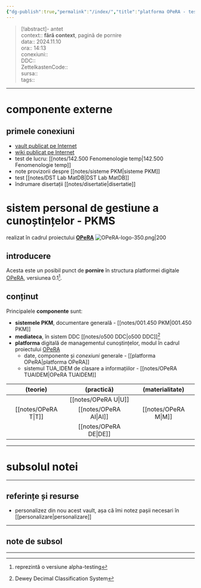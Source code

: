 ```yaml
---
{"dg-publish":true,"permalink":"/index/","title":"platforma OPeRA - test","tags":["gardenEntry"]}
---
```


> [!abstract]- antet  
> context:: __fără context__, pagină de pornire   
> data:: 2024.11.10  
> ora:: 14:13  
> conexiuni::  
> DDC::  
> ZettelkastenCode::  
> sursa::  
> tags::  


---

# componente externe
## primele conexiuni
- [vault publicat pe Internet](https://arhadrian.github.io/work/)
- [wiki publicat pe Internet](https://opera.tiddlyhost.com/)
- test de lucru: [[notes/142.500 Fenomenologie temp\|142.500 Fenomenologie temp]]
- note provizorii despre [[notes/sisteme PKM\|sisteme PKM]]
- test [[notes/DST Lab MatDB\|DST Lab MatDB]]
- îndrumare disertații [[notes/disertatie\|disertatie]]
# sistem personal de gestiune a cunoștințelor - PKMS
realizat în cadrul proiectului [**OPeRA**](https://opera-phd.org/)
![OPeRA-logo-350.png|200](/img/user/media/OPeRA-logo-350.png)
## introducere
Acesta este un posibil punct de **pornire** în structura platformei digitale [OPeRA](https://opera-phd.org/), versiunea 0.1[^1].
## conținut
Principalele **componente** sunt:
- **sistemele PKM**, documentare generală - [[notes/001.450 PKM\|001.450 PKM]]
- **mediateca**, în sistem DDC [[notes/o500 DDC\|o500 DDC]][^2]
- **platforma** digitală de managementul cunoștințelor, modul în cadrul proiectului [OPeRA](https://opera-phd.org/)
	- date, componente și *conexiuni* generale - [[platforma OPeRA\|platforma OPeRA]]
	- sistemul TUA_IDEM de clasare a informațiilor - [[notes/OPeRA TUAIDEM\|OPeRA TUAIDEM]]

|    (teorie)    |    (practică)    | (materialitate) |
|:--------------:|:----------------:|:---------------:|
|                |  [[notes/OPeRA U\|U]]  |                 |
| [[notes/OPeRA T\|T]] | [[notes/OPeRA AI\|AI]] | [[notes/OPeRA M\|M]]  |
|                | [[notes/OPeRA DE\|DE]] |                 |


---
# subsolul notei
---
## referințe și resurse
- personalizez din nou acest vault, așa că îmi notez pașii necesari în [[personalizare\|personalizare]]

---
## note de subsol
---
[^1]: reprezintă o versiune alpha-testing
[^2]: Dewey Decimal Classification System